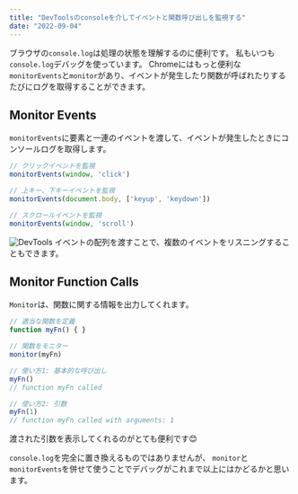 ```yaml
---
title: "DevToolsのconsoleを介してイベントと関数呼び出しを監視する"
date: "2022-09-04"
---
```

ブラウザの`console.log`は処理の状態を理解するのに便利です。
私もいつも`console.log`デバッグを使っています。
Chromeにはもっと便利な`monitorEvents`と`monitor`があり、イベントが発生したり関数が呼ばれたりするたびにログを取得することができます。

## Monitor Events
`monitorEvents`に要素と一連のイベントを渡して、イベントが発生したときにコンソールログを取得します。

```JavaScript
// クリックイベントを監視
monitorEvents(window, 'click')

// 上キー、下キーイベントを監視
monitorEvents(document.body, ['keyup', 'keydown'])

// スクロールイベントを監視
monitorEvents(window, 'scroll')
```
![DevTools](../../images/2022-09-04-devtools-01.png "DevTools")
イベントの配列を渡すことで、複数のイベントをリスニングすることもできます。

## Monitor Function Calls
`Monitor`は、関数に関する情報を出力してくれます。

```JavaScript
// 適当な関数を定義
function myFn() { }

// 関数をモニター
monitor(myFn)

// 使い方1: 基本的な呼び出し
myFn()
// function myFn called

// 使い方2: 引数
myFn(1)
// function myFn called with arguments: 1
```
渡された引数を表示してくれるのがとても便利です😊

`console.log`を完全に置き換えるものではありませんが、
`monitor`と `monitorEvents`を併せて使うことでデバッグがこれまで以上にはかどるかと思います。
